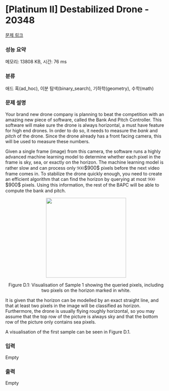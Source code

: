 # [Platinum II] Destabilized Drone - 20348 

[문제 링크](https://www.acmicpc.net/problem/20348) 

### 성능 요약

메모리: 13808 KB, 시간: 76 ms

### 분류

애드 혹(ad_hoc), 이분 탐색(binary_search), 기하학(geometry), 수학(math)

### 문제 설명

<p>Your brand new drone company is planning to beat the competition with an amazing new piece of software, called the Bank And Pitch Controller. This software will make sure the drone is always horizontal, a must have feature for high end drones. In order to do so, it needs to measure the <em>bank</em> and <em>pitch</em> of the drone. Since the drone already has a front facing camera, this will be used to measure these numbers.</p>

<p>Given a single frame (image) from this camera, the software runs a highly advanced machine learning model to determine whether each pixel in the frame is sky, sea, or exactly on the horizon. The machine learning model is rather slow and can process only <mjx-container class="MathJax" jax="CHTML" style="font-size: 109%; position: relative;"><mjx-math class="MJX-TEX" aria-hidden="true"><mjx-mn class="mjx-n"><mjx-c class="mjx-c39"></mjx-c><mjx-c class="mjx-c30"></mjx-c><mjx-c class="mjx-c30"></mjx-c></mjx-mn></mjx-math><mjx-assistive-mml unselectable="on" display="inline"><math xmlns="http://www.w3.org/1998/Math/MathML"><mn>900</mn></math></mjx-assistive-mml><span aria-hidden="true" class="no-mathjax mjx-copytext">$900$</span></mjx-container> pixels before the next video frame comes in. To stabilize the drone quickly enough, you need to create an efficient algorithm that can find the horizon by querying at most <mjx-container class="MathJax" jax="CHTML" style="font-size: 109%; position: relative;"><mjx-math class="MJX-TEX" aria-hidden="true"><mjx-mn class="mjx-n"><mjx-c class="mjx-c39"></mjx-c><mjx-c class="mjx-c30"></mjx-c><mjx-c class="mjx-c30"></mjx-c></mjx-mn></mjx-math><mjx-assistive-mml unselectable="on" display="inline"><math xmlns="http://www.w3.org/1998/Math/MathML"><mn>900</mn></math></mjx-assistive-mml><span aria-hidden="true" class="no-mathjax mjx-copytext">$900$</span></mjx-container> pixels. Using this information, the rest of the BAPC will be able to compute the bank and pitch.</p>

<p style="text-align: center;"><img alt="" src="https://upload.acmicpc.net/9be68fd4-491d-4c0e-9243-680d59bdee5f/-/preview/" style="width: 250px; height: 250px;"></p>

<p style="text-align: center;">Figure D.1: Visualisation of Sample 1 showing the queried pixels, including two pixels on the horizon marked in white.</p>

<p>It is given that the horizon can be modelled by an exact straight line, and that at least two pixels in the image will be classified as horizon. Furthermore, the drone is usually flying roughly horizontal, so you may assume that the top row of the picture is always sky and that the bottom row of the picture only contains sea pixels.</p>

<p>A visualisation of the first sample can be seen in Figure D.1.</p>

### 입력 

 Empty

### 출력 

 Empty

